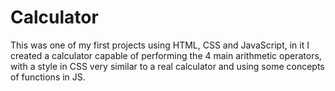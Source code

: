 # Calculator
This was one of my first projects using HTML, CSS and JavaScript, in it I created a calculator capable of performing the 4 main arithmetic operators, with a style in CSS very similar to a real calculator and using some concepts of functions in JS.
